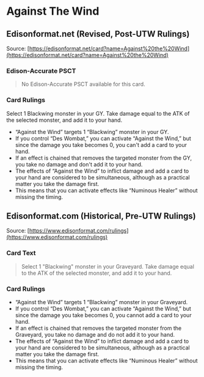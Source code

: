 # Against The Wind

## Edisonformat.net (Revised, Post-UTW Rulings)

Source: [https://edisonformat.net/card?name=Against%20the%20Wind](https://edisonformat.net/card?name=Against%20the%20Wind)

### Edison-Accurate PSCT

> No Edison-Accurate PSCT available for this card.

### Card Rulings

Select 1 Blackwing monster in your GY. Take damage equal to the ATK of the selected monster, and add it to your hand.
*   “Against the Wind” targets 1 “Blackwing” monster in your GY.
*   If you control “Des Wombat,” you can activate “Against the Wind,” but since the damage you take becomes 0, you can't add a card to your hand.
*   If an effect is chained that removes the targeted monster from the GY, you take no damage and don't add it to your hand.
*   The effects of “Against the Wind” to inflict damage and add a card to your hand are considered to be simultaneous, although as a practical matter you take the damage first.
*   This means that you can activate effects like “Numinous Healer” without missing the timing.


## Edisonformat.com (Historical, Pre-UTW Rulings)

Source: [https://www.edisonformat.com/rulings](https://www.edisonformat.com/rulings)

### Card Text

> Select 1 "Blackwing" monster in your Graveyard. Take damage equal to the ATK of the selected monster, and add it to your hand.

### Card Rulings

*   “Against the Wind” targets 1 “Blackwing” monster in your Graveyard.
*   If you control “Des Wombat,” you can activate “Against the Wind,” but since the damage you take becomes 0, you cannot add a card to your hand.
*   If an effect is chained that removes the targeted monster from the Graveyard, you take no damage and do not add it to your hand.
*   The effects of “Against the Wind” to inflict damage and add a card to your hand are considered to be simultaneous, although as a practical matter you take the damage first.
*   This means that you can activate effects like “Numinous Healer” without missing the timing.


